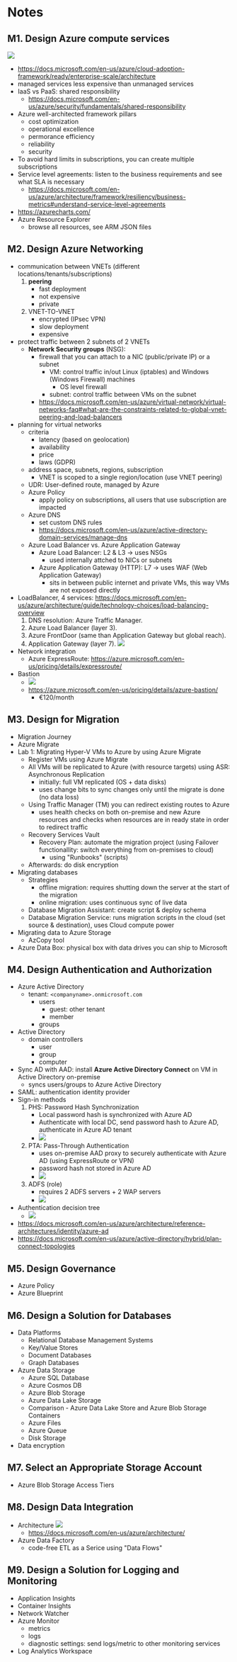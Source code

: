 # Notes
## M1. Design Azure compute services
![](img/choose-compute-service.png)
- https://docs.microsoft.com/en-us/azure/cloud-adoption-framework/ready/enterprise-scale/architecture
- managed services less expensive than unmanaged services
- IaaS vs PaaS: shared responsibility
    - https://docs.microsoft.com/en-us/azure/security/fundamentals/shared-responsibility
- Azure well-architected framework pillars
    - cost optimization
    - operational excellence
    - permorance efficiency
    - reliability
    - security
- To avoid hard limits in subscriptions, you can create multiple subscriptions
- Service level agreements: listen to the business requirements and see what SLA is necessary
    - https://docs.microsoft.com/en-us/azure/architecture/framework/resiliency/business-metrics#understand-service-level-agreements
- https://azurecharts.com/
- Azure Resource Explorer
    - browse all resources, see ARM JSON files

## M2. Design Azure Networking
- communication between VNETs (different locations/tenants/subscriptions)
    1. **peering**
        - fast deployment
        - not expensive
        - private
    2. VNET-TO-VNET
        - encrypted (IPsec VPN)
        - slow deployment
        - expensive
- protect traffic between 2 subnets of 2 VNETs
    - **Network Security groups** (NSG): 
        - firewall that you can attach to a NIC (public/private IP) or a subnet
            - VM: control traffic in/out Linux (iptables) and Windows (Windows Firewall) machines
                - OS level firewall
            - subnet: control traffic between VMs on the subnet
        - https://docs.microsoft.com/en-us/azure/virtual-network/virtual-networks-faq#what-are-the-constraints-related-to-global-vnet-peering-and-load-balancers
- planning for virtual networks
    - criteria
        - latency (based on geolocation)
        - availability 
        - price
        - laws (GDPR)
    - address space, subnets, regions, subscription
        - VNET is scoped to a single region/location (use VNET peering)
    - UDR: User-defined route, managed by Azure
    - Azure Policy
        - apply policy on subscriptions, all users that use subscription are impacted
    - Azure DNS
        - set custom DNS rules
        - https://docs.microsoft.com/en-us/azure/active-directory-domain-services/manage-dns
    - Azure Load Balancer vs. Azure Application Gateway
        - Azure Load Balancer: L2 & L3 -> uses NSGs
            - used internally attched to NICs or subnets
        - Azure Application Gateway (HTTP): L7 -> uses WAF (Web Application Gateway)
            - sits in between public internet and private VMs, this way VMs are not exposed directly
- LoadBalancer, 4 services: https://docs.microsoft.com/en-us/azure/architecture/guide/technology-choices/load-balancing-overview
    1. DNS resolution: Azure Traffic Manager. 
    2. Azure Load Balancer (layer 3). 
    3. Azure FrontDoor (same than Application Gateway but global reach). 
    4. Application Gateway (layer 7).
    ![](img/load-balancing-decision-tree.png)
- Network integration
    - Azure ExpressRoute: https://azure.microsoft.com/en-us/pricing/details/expressroute/
- Bastion
    - ![](img/bastion-networking.png)
    - https://azure.microsoft.com/en-us/pricing/details/azure-bastion/
        - €120/month

## M3. Design for Migration
- Migration Journey
- Azure Migrate
- Lab 1: Migrating Hyper-V VMs to Azure by using Azure Migrate
    - Register VMs using Azure Migrate
    - All VMs will be replicated to Azure (with resource targets) using ASR: Asynchronous Replication
        - initially: full VM replicated (OS + data disks)
        - uses change bits to sync changes only until the migrate is done (no data loss)
    - Using Traffic Manager (TM) you can redirect existing routes to Azure
        - uses health checks on both on-premise and new Azure resources and checks when resources are in ready state in order to redirect traffic
    - Recovery Services Vault
        - Recovery Plan: automate the migration project (using Failover functionallity: switch everything from on-premises to cloud)
            - using "Runbooks" (scripts)
    - Afterwards: do disk encryption
- Migrating databases
    - Strategies
        - offline migration: requires shutting down the server at the start of the migration
        - online migration: uses continuous sync of live data
    - Database Migration Assistant: create script & deploy schema
    - Database Migration Service: runs migration scripts in the cloud (set source & destination), uses Cloud compute power
- Migrating data to Azure Storage
    - AzCopy tool
- Azure Data Box: physical box with data drives you can ship to Microsoft

## M4. Design Authentication and Authorization
- Azure Active Directory
    - tenant: `<companyname>.onmicrosoft.com`
        - users
            - guest: other tenant
            - member
        - groups
- Active Directory
    - domain controllers
        - user
        - group
        - computer
- Sync AD with AAD: install **Azure Active Directory Connect** on VM in Active Directory on-premise
    - syncs users/groups to Azure Active Directory
- SAML: authentication identity provider
- Sign-in methods
    1. PHS: Password Hash Synchronization
        - Local password hash is synchronized with Azure AD
        - Authenticate with local DC, send password hash to Azure AD, authenticate in Azure AD tenant
        - ![](img/auth-phs.png)
    2. PTA: Pass-Through Authentication
        - uses on-premise AAD proxy to securely authenticate with Azure AD (using ExpressRoute or VPN)
        - password hash not stored in Azure AD
        - ![](img/auth-pta.png)
    3. ADFS (role)
        - requires 2 ADFS servers + 2 WAP servers
        - ![](img/auth-fa.png)
- Authentication decision tree
    - ![](img/auth-decision-tree.png)
- https://docs.microsoft.com/en-us/azure/architecture/reference-architectures/identity/azure-ad
- https://docs.microsoft.com/en-us/azure/active-directory/hybrid/plan-connect-topologies

## M5. Design Governance
- Azure Policy
- Azure Blueprint

## M6. Design a Solution for Databases
- Data Platforms
    - Relational Database Management Systems
    - Key/Value Stores
    - Document Databases
    - Graph Databases
- Azure Data Storage
    - Azure SQL Database
    - Azure Cosmos DB
    - Azure Blob Storage
    - Azure Data Lake Storage
    - Comparison - Azure Data Lake Store and Azure Blob Storage Containers
    - Azure Files
    - Azure Queue
    - Disk Storage
- Data encryption

## M7. Select an Appropriate Storage Account
- Azure Blob Storage Access Tiers

## M8. Design Data Integration
- Architecture
    ![](img/data-integration-architecture.png)
    - https://docs.microsoft.com/en-us/azure/architecture/
- Azure Data Factory
    - code-free ETL as a Serice using "Data Flows"

## M9. Design a Solution for Logging and Monitoring
- Application Insights
- Container Insights
- Network Watcher
- Azure Monitor
    - metrics
    - logs
    - diagnostic settings: send logs/metric to other monitoring services
- Log Analytics Workspace
